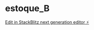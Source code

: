 # estoque_B

[Edit in StackBlitz next generation editor ⚡️](https://stackblitz.com/~/github.com/rildouespi/estoque_B)